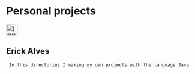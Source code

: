 # Personal projects

<div>

 <img src="https://cdn.jsdelivr.net/gh/devicons/devicon/icons/java/java-original.svg" height="30" alt="java logo"  />

</div>

## Erick Alves

```
 In this directories I making my own projects with the language Java
```
